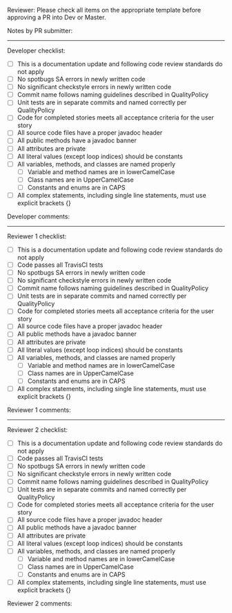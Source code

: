 Reviewer: Please check all items on the appropriate template before approving a PR into Dev or Master.

Notes by PR submitter:



---
Developer checklist:
- [ ] This is a documentation update and following code review standards do not apply
- [ ] No spotbugs SA errors in newly written code
- [ ] No significant checkstyle errors in newly written code
- [ ] Commit name follows naming guidelines described in QualityPolicy
- [ ] Unit tests are in separate commits and named correctly per QualityPolicy
- [ ] Code for completed stories meets all acceptance criteria for the user story
- [ ] All source code files have a proper javadoc header
- [ ] All public methods have a javadoc banner
- [ ] All attributes are private
- [ ] All literal values (except loop indices) should be constants
- [ ] All variables, methods, and classes are named properly
  - [ ] Variable and method names are in lowerCamelCase
  - [ ] Class names are in UpperCamelCase
  - [ ] Constants and enums are in CAPS
- [ ] All complex statements, including single line statements, must use explicit brackets {}

Developer comments:


---
Reviewer 1 checklist:
- [ ] This is a documentation update and following code review standards do not apply
- [ ] Code passes all TravisCI tests
- [ ] No spotbugs SA errors in newly written code
- [ ] No significant checkstyle errors in newly written code
- [ ] Commit name follows naming guidelines described in QualityPolicy
- [ ] Unit tests are in separate commits and named correctly per QualityPolicy
- [ ] Code for completed stories meets all acceptance criteria for the user story
- [ ] All source code files have a proper javadoc header
- [ ] All public methods have a javadoc banner
- [ ] All attributes are private
- [ ] All literal values (except loop indices) should be constants
- [ ] All variables, methods, and classes are named properly
  - [ ] Variable and method names are in lowerCamelCase
  - [ ] Class names are in UpperCamelCase
  - [ ] Constants and enums are in CAPS
- [ ] All complex statements, including single line statements, must use explicit brackets {}

Reviewer 1 comments:


---
Reviewer 2 checklist:
- [ ] This is a documentation update and following code review standards do not apply
- [ ] Code passes all TravisCI tests
- [ ] No spotbugs SA errors in newly written code
- [ ] No significant checkstyle errors in newly written code
- [ ] Commit name follows naming guidelines described in QualityPolicy
- [ ] Unit tests are in separate commits and named correctly per QualityPolicy
- [ ] Code for completed stories meets all acceptance criteria for the user story
- [ ] All source code files have a proper javadoc header
- [ ] All public methods have a javadoc banner
- [ ] All attributes are private
- [ ] All literal values (except loop indices) should be constants
- [ ] All variables, methods, and classes are named properly
  - [ ] Variable and method names are in lowerCamelCase
  - [ ] Class names are in UpperCamelCase
  - [ ] Constants and enums are in CAPS
- [ ] All complex statements, including single line statements, must use explicit brackets {}

Reviewer 2 comments:

